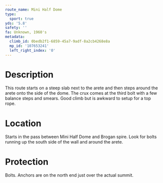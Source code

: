 ```yaml
---
route_name: Mini Half Dome
type:
  sport: true
yds: '5.8'
safety: ''
fa: Unknown, 1960's
metadata:
  climb_id: 0bedb2f1-6859-45a7-9adf-8a2cb4268e8a
  mp_id: '107653241'
  left_right_index: '0'
---
```

# Description
This route starts on a steep slab next to the arete and then steps around the arete onto the side of the dome. The crux comes at the third bolt with a few balance steps and smears. Good climb but is awkward to setup for a top rope.

# Location
Starts in the pass between Mini Half Dome and Brogan spire. Look for bolts running up the south side of the wall and around the arete.

# Protection
Bolts. Anchors are on the north end just over the actual summit.
